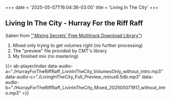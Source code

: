 +++
date = '2025-05-07T16:04:36-03:00'
title = 'Living In The City'
+++

## Living In The City - Hurray For the Riff Raff

(taken from ["'Mixing Secrets' Free Multitrack Download Library"](https://www.cambridge-mt.com/ms/mtk/#topAnchor))

1. Mixed only trying to get volumes right (no further processing)
2. The "preview" file provided by CMT's library
3. My finished mix (no mastering)

{{< ab-player/index
data-audio-a="./HurrayForTheRiffRaff_LivinInTheCity_VolumesOnly_without_intro.mp3"
data-audio-c="./LivingInTheCity_Full_Preview_minus6.5db.mp3"
data-audio-b="./HurrayForTheRiffRaff_LivinInTheCity_Mixed_202505071917_without_intro.mp3" >}}
